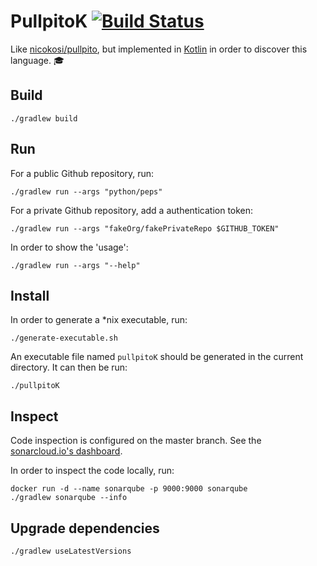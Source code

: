 # PullpitoK [![Build Status](https://travis-ci.com/nicokosi/pullpitoK.svg?branch=master)](https://travis-ci.com/nicokosi/pullpitoK)

Like [nicokosi/pullpito](https://github.com/nicokosi/pullpito/), but implemented in [Kotlin](https://kotlinlang.org/) in order to discover this language. 🎓

## Build

    ./gradlew build

## Run
For a public Github repository, run:

    ./gradlew run --args "python/peps"

For a private Github repository, add a authentication token:

    ./gradlew run --args "fakeOrg/fakePrivateRepo $GITHUB_TOKEN"

In order to show the 'usage':

    ./gradlew run --args "--help"

## Install

In order to generate a *nix executable, run:

    ./generate-executable.sh

An executable file named `pullpitoK` should be generated in the current directory. It can then be run:

    ./pullpitoK

## Inspect

Code inspection is configured on the master branch. See the [sonarcloud.io's dashboard](https://sonarcloud.io/dashboard?id=nicokosi_pullpitoK).

In order to inspect the code locally, run:

    docker run -d --name sonarqube -p 9000:9000 sonarqube
    ./gradlew sonarqube --info

## Upgrade dependencies

    ./gradlew useLatestVersions